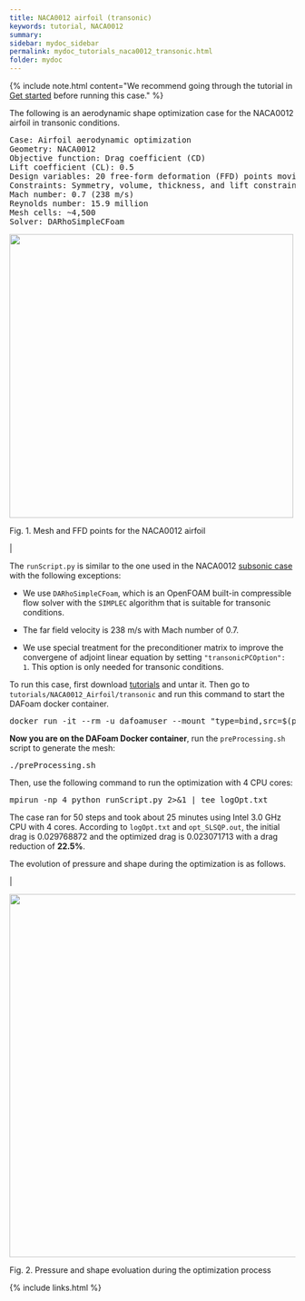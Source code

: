 ```yaml
---
title: NACA0012 airfoil (transonic)
keywords: tutorial, NACA0012
summary: 
sidebar: mydoc_sidebar
permalink: mydoc_tutorials_naca0012_transonic.html
folder: mydoc
---
```


{% include note.html content="We recommend going through the tutorial in [Get started](mydoc_get_started_download_docker.html) before running this case." %}

The following is an aerodynamic shape optimization case for the NACA0012 airfoil in transonic conditions.

<pre>
Case: Airfoil aerodynamic optimization 
Geometry: NACA0012
Objective function: Drag coefficient (CD)
Lift coefficient (CL): 0.5
Design variables: 20 free-form deformation (FFD) points moving in the y direction, one angle of attack
Constraints: Symmetry, volume, thickness, and lift constraints (total number: 34)
Mach number: 0.7 (238 m/s)
Reynolds number: 15.9 million
Mesh cells: ~4,500
Solver: DARhoSimpleCFoam
</pre>

<img src="{{ site.url }}{{ site.baseurl }}/images/tutorials/NACA0012_FFD.png" width="500" />

Fig. 1. Mesh and FFD points for the NACA0012 airfoil

|

The `runScript.py` is similar to the one used in the NACA0012 [subsonic case](mydoc_tutorials_naca0012_subsonic.html) with the following exceptions:

- We use `DARhoSimpleCFoam`, which is an OpenFOAM built-in compressible flow solver with the `SIMPLEC` algorithm that is suitable for transonic conditions.

- The far field velocity is 238 m/s with Mach number of 0.7.

- We use special treatment for the preconditioner matrix to improve the convergene of adjoint linear equation by setting `"transonicPCOption": 1`. This option is only needed for transonic conditions.

To run this case, first download [tutorials](https://github.com/DAFoam/tutorials/archive/v1.0.0.tar.gz) and untar it. Then go to `tutorials/NACA0012_Airfoil/transonic` and run this command to start the DAFoam docker container.

<pre>
docker run -it --rm -u dafoamuser --mount "type=bind,src=$(pwd),target=/home/dafoamuser/mount" -w /home/dafoamuser/mount dafoam/opt-packages:v2.0.0 bash
</pre>

**Now you are on the DAFoam Docker container**, run the `preProcessing.sh` script to generate the mesh:

<pre>
./preProcessing.sh
</pre>

Then, use the following command to run the optimization with 4 CPU cores:

<pre>
mpirun -np 4 python runScript.py 2>&1 | tee logOpt.txt
</pre>

The case ran for 50 steps and took about 25 minutes using Intel 3.0 GHz CPU with 4 cores. According to `logOpt.txt` and `opt_SLSQP.out`, the initial drag is 0.029768872 and the optimized drag is 0.023071713 with a drag reduction of **22.5%**.

The evolution of pressure and shape during the optimization is as follows.

|

<img src="{{ site.url }}{{ site.baseurl }}/images/tutorials/NACA0012_Transonic_Movie.gif" width="640" />

Fig. 2. Pressure and shape evoluation during the optimization process

{% include links.html %}
